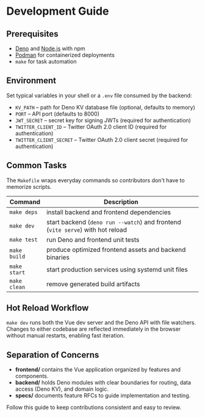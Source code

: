 # Development Guide

## Prerequisites
- [Deno](https://deno.land/) and [Node.js](https://nodejs.org/) with npm
- [Podman](https://podman.io/) for containerized deployments
- `make` for task automation

## Environment
Set typical variables in your shell or a `.env` file consumed by the backend:

- `KV_PATH` – path for Deno KV database file (optional, defaults to memory)
- `PORT` – API port (defaults to 8000)
- `JWT_SECRET` – secret key for signing JWTs (required for authentication)
- `TWITTER_CLIENT_ID` – Twitter OAuth 2.0 client ID (required for authentication)
- `TWITTER_CLIENT_SECRET` – Twitter OAuth 2.0 client secret (required for authentication)

## Common Tasks
The `Makefile` wraps everyday commands so contributors don't have to memorize scripts.

| Command | Description |
|---------|-------------|
| `make deps` | install backend and frontend dependencies |
| `make dev` | start backend (`deno run --watch`) and frontend (`vite serve`) with hot reload |
| `make test` | run Deno and frontend unit tests |
| `make build` | produce optimized frontend assets and backend binaries |
| `make start` | start production services using systemd unit files |
| `make clean` | remove generated build artifacts |

## Hot Reload Workflow
`make dev` runs both the Vue dev server and the Deno API with file watchers. Changes to either codebase are reflected immediately in the browser without manual restarts, enabling fast iteration.

## Separation of Concerns
- **frontend/** contains the Vue application organized by features and components.
- **backend/** holds Deno modules with clear boundaries for routing, data access (Deno KV), and domain logic.
- **specs/** documents feature RFCs to guide implementation and testing.

Follow this guide to keep contributions consistent and easy to review.
